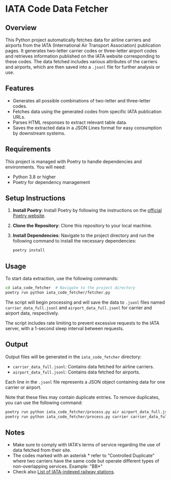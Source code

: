
# IATA Code Data Fetcher

## Overview
This Python project automatically fetches data for airline carriers and airports from the IATA (International Air Transport Association) publication pages. It generates two-letter carrier codes or three-letter airport codes and retrieves information published on the IATA website corresponding to these codes. The data fetched includes various attributes of the carriers and airports, which are then saved into a `.jsonl` file for further analysis or use.

## Features
- Generates all possible combinations of two-letter and three-letter codes.
- Fetches data using the generated codes from specific IATA publication URLs.
- Parses HTML responses to extract relevant table data.
- Saves the extracted data in a JSON Lines format for easy consumption by downstream systems.

## Requirements
This project is managed with Poetry to handle dependencies and environments. You will need:
- Python 3.8 or higher
- Poetry for dependency management

## Setup Instructions

1. **Install Poetry**: Install Poetry by following the instructions on the [official Poetry website](https://python-poetry.org/docs/).

2. **Clone the Repository**: Clone this repository to your local machine.

3. **Install Dependencies**: Navigate to the project directory and run the following command to install the necessary dependencies:
   ```bash
   poetry install
   ```

## Usage

To start data extraction, use the following commands:
```bash
cd iata_code_fetcher  # Navigate to the project directory
poetry run python iata_code_fetcher/fetcher.py
```
The script will begin processing and will save the data to `.jsonl` files named `carrier_data_full.jsonl` and `airport_data_full.jsonl` for carrier and airport data, respectively. 

The script includes rate limiting to prevent excessive requests to the IATA server, with a 1-second sleep interval between requests.

## Output
Output files will be generated in the `iata_code_fetcher` directory:
- `carrier_data_full.jsonl`: Contains data fetched for airline carriers.
- `airport_data_full.jsonl`: Contains data fetched for airports.

Each line in the `.jsonl` file represents a JSON object containing data for one carrier or airport. 

Note that these files may contain duplicate entries. To remove duplicates, you can use the following command:

```bash
poetry run python iata_code_fetcher/process.py air airport_data_full.jsonl
poetry run python iata_code_fetcher/process.py carrier carrier_data_full.jsonl
```

## Notes
- Make sure to comply with IATA's terms of service regarding the use of data fetched from their site.
- The codes marked with an asterisk * refer to “Controlled Duplicate” where two carriers have the same code but operate different types of non-overlapping services. Example: "BB*"
- Check also [List of IATA-indexed railway stations](https://en.wikipedia.org/wiki/List_of_IATA-indexed_railway_stations).
